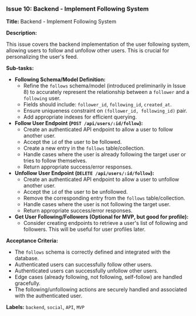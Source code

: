 ### Issue 10: Backend - Implement Following System

**Title:** Backend - Implement Following System

**Description:**

This issue covers the backend implementation of the user following system, allowing users to follow and unfollow other users. This is crucial for personalizing the user's feed.

**Sub-tasks:**

- **Following Schema/Model Definition:**
  - Refine the `follows` schema/model (introduced preliminarily in Issue 8) to accurately represent the relationship between a `follower` and a `following` user.
  - Fields should include: `follower_id`, `following_id`, `created_at`.
  - Ensure uniqueness constraint on `(follower_id, following_id)` pair.
  - Add appropriate indexes for efficient querying.
- **Follow User Endpoint (`POST /api/users/:id/follow`):**
  - Create an authenticated API endpoint to allow a user to follow another user.
  - Accept the `id` of the user to be followed.
  - Create a new entry in the `follows` table/collection.
  - Handle cases where the user is already following the target user or tries to follow themselves.
  - Return appropriate success/error responses.
- **Unfollow User Endpoint (`DELETE /api/users/:id/follow`):**
  - Create an authenticated API endpoint to allow a user to unfollow another user.
  - Accept the `id` of the user to be unfollowed.
  - Remove the corresponding entry from the `follows` table/collection.
  - Handle cases where the user is not following the target user.
  - Return appropriate success/error responses.
- **Get User Following/Followers (Optional for MVP, but good for profile):**
  - Consider creating endpoints to retrieve a user's list of following and followers. This will be useful for user profiles later.

**Acceptance Criteria:**

- The `follows` schema is correctly defined and integrated with the database.
- Authenticated users can successfully follow other users.
- Authenticated users can successfully unfollow other users.
- Edge cases (already following, not following, self-follow) are handled gracefully.
- The following/unfollowing actions are securely handled and associated with the authenticated user.

**Labels:** `backend`, `social`, `API`, `MVP`


